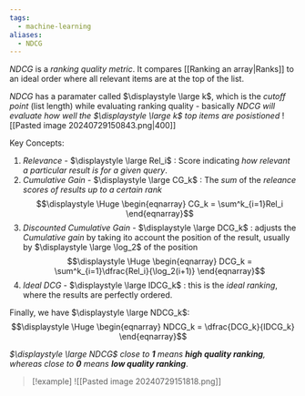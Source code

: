 ```yaml
---
tags:
  - machine-learning
aliases:
  - NDCG
---
```

*NDCG* is a *ranking quality metric*. It compares [[Ranking an array|Ranks]] to an ideal order where all relevant items are at the top of the list.

*NDCG* has a paramater called $\displaystyle \large k$, which is the *cutoff point* (list length) while evaluating ranking quality - basically *NDCG will evaluate how well the $\displaystyle \large k$ top items are posistioned*
![[Pasted image 20240729150843.png|400]]

Key Concepts:
1. *Relevance* - $\displaystyle \large Rel_i$ : Score indicating *how relevant a particular result is for a given query*.
2. *Cumulative Gain* - $\displaystyle \large CG_k$ : The *sum* of the *releance scores of results up to a certain rank*
$$\displaystyle \Huge \begin{eqnarray} 
CG_k = \sum^k_{i=1}Rel_i
\end{eqnarray}$$
3. *Discounted Cumulative Gain* - $\displaystyle \large DCG_k$ : adjusts the *Cumulative gain*  by taking ito account the position of the result, usually by $\displaystyle \large \log_2$ of the position
$$\displaystyle \Huge \begin{eqnarray} 
DCG_k = \sum^k_{i=1}\dfrac{Rel_i}{\log_2(i+1)}
\end{eqnarray}$$
4. *Ideal DCG* - $\displaystyle \large IDCG_k$ : this is the *ideal ranking*, where the results are perfectly ordered.


Finally, we have $\displaystyle \large NDCG_k$:
$$\displaystyle \Huge \begin{eqnarray} 
NDCG_k = \dfrac{DCG_k}{IDCG_k}
\end{eqnarray}$$

*$\displaystyle \large NDCG$ close to **1** means **high quality ranking**, whereas close to **0** means **low quality ranking***.

>[!example]
>![[Pasted image 20240729151818.png]]
